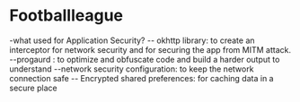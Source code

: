 # Footballleague

-what used for Application Security? 
-- okhttp library: to create an interceptor for network
security and for securing the app from MITM attack. 
--progaurd : to optimize and obfuscate code and build a harder output to understand
--network security configuration: to keep the network connection safe
-- Encrypted shared preferences: for caching data in a secure place

    